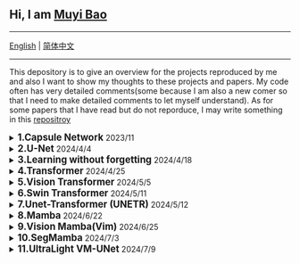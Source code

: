 ## Hi, I am [Muyi Bao](https://github.com/BaoBao0926/BaoBao0926.github.io)

---

[English](https://github.com/BaoBao0926/Paper_reproducing/blob/main/README.md) | [简体中文](https://github.com/BaoBao0926/Paper_reproducing/blob/main/README_chinese.md)

---


This depository is to give an overview for the projects reproduced by me and also I want to show my thoughts to these projects and papers. My code often has very detailed comments(some because I am also a new comer so that I need to make detailed comments to let myself understand). As for some papers that I have read but do not reporduce, I may write something in this [repositroy](https://github.com/BaoBao0926/Paper_reading)


  <!--    -----------------------------------------1.CapsNet -------------------------------------------------------  -->
<details> 
   <summary>
   <b style="font-size: larger;">1.Capsule Network</b> 2023/11
   </summary>   
   
   <br />
   
  The idea of Capsule network is very novel and interesting

  1.Change commonly used scalars (this paper think the matrixes normally used in CNN are all scalar, but sometimes we may think these are vectors or matrixs) into vectors and hence proposing a algorithm, Dynamic Routing. In my opinion, the Dynamic routing is powerful for feature extraction, at least it gives a new idea to extract features. 

  2.It keeps using a idea of capsules.

  But training CapsNet is costly. Additionaly, compared with nowadays model, CapsNet shows its inability to more general and complex datasets. It is very hard to deal with complex datasets.

  I refer this [repository](https://github.com/gram-ai/capsule-networks) to write the code

  Paper: [Dynamic Routing Between Capsules](https://proceedings.neurips.cc/paper_files/paper/2017/hash/2cad8fa47bbef282badbb8de5374b894-Abstract.html)

  Architecture:
  
  <img src="https://github.com/BaoBao0926/Overview-of-Reproduced-Project/blob/main/Code/001.Capsule%20Network/583dc5ed79e1282895f8cd937e3a17e.png" alt="Model" style="width: 500px; height: auto;"/>
 
  Dynamic Routing Algorithm:
  
  <img src="https://github.com/BaoBao0926/Overview-of-Reproduced-Project/blob/main/Code/001.Capsule%20Network/93dd912e6da6c2b7ec1df004c736e8e.png" alt="Model" style="width: 500px; height: auto;"/>
 
  
   
</details>


  <!--    -----------------------------------------2. U-Net   -------------------------------------------------------  -->
<details> 
   <summary>
   <b style="font-size: larger;">2.U-Net </b> 2024/4/4
   </summary>   
   
   <br />
   
  U-Net is used in segmentation task. The architecture is relatively simple, therefore suitable for new begineers to start learning how to deal with segmentation task. 

  It is used in medical field at first. I see a explanation that because the structure of medical images is constraint, relatively shallower model may work better. As for now, most segmentation model as least in the medical images, all models are based on the U-Net.

   Paper: [U-Net-Based medical image segmentation](https://ncbi.longhoe.net/pmc/articles/PMC9033381/)

Architecture:

<img src="https://github.com/BaoBao0926/Overview-of-Reproduced-Project/blob/main/Code/002.U-Net/architecutre.png" alt="Model" style="width: 500px; height: auto;"/>


   
</details>




  <!--    -----------------------------------------  3.Learning without forgetting   -------------------------------------------------------  -->
<details> 
   <summary>
   <b style="font-size: larger;">3.Learning without forgetting </b>2024/4/18
   </summary>   
   
   <br />
   
  Learning withou forgetting (LwF) is used to deal with continual learning task in classification task. Some papers regard this paper as the first paper to systematically define continual learning (CL). In my opinion, it indead gives a lots of insights to CL. 

As to its metholodogy, it can be regared as the most simple way to use Knowledge Distillation (KD) into CL area. This project is very suitable for new begineers who want to learn continual learning using KD.

Additionally, the way of its CL is continually learn one class in one dataset. Taking CUB-200 dataset as example, it will learn one category on one time. Normally, we may think learn all categories of one dataset on one time.

I give very detailed comments in this project. I referred to this [project](https://github.com/ngailapdi/LWF). But the implementation way is different. I am not sure which one is better. But I think my code is very clear.

Paper: [Learning without Forgetting](https://ieeexplore.ieee.org/abstract/document/8107520)

Original Repository: [here](https://github.com/lizhitwo/LearningWithoutForgetting)

Architecture:

<img src="https://github.com/BaoBao0926/Overview-of-Reproduced-Project/blob/main/Code/003.Learning-without-forgetting/architecture.png" alt="Model" style="width: 600px; height: auto;"/>

Algorithm:

<img src="https://github.com/BaoBao0926/Overview-of-Reproduced-Project/blob/main/Code/003.Learning-without-forgetting/algorithm.png" alt="Model" style="width: 500px; height: auto;"/>


</details>



  <!--    ----------------------------------------- 4.Transformer   -------------------------------------------------------  -->
<details> 
   <summary>
   <b style="font-size: larger;">4.Transformer </b> 2024/4/25
   </summary>   
   
   <br />
   
There are a lots of paper and repostories to expain it. I also need learn these insights.

The reason why I learn this is that in 2021 transformer is used in Computer Vision(Vision Transformer ViT). Therefore, I learned Transformer, which should be used in NLP.

I learn Transformer by this [blog](https://blog.csdn.net/benzhujie1245com/article/details/117173090?spm=1001.2014.3001.5506), offering very detailed explanation.

I refer this [repository](https://github.com/datawhalechina/dive-into-cv-pytorch) 's code to write my code. I give many detailed explanation and I re-constructure the code skeleton so that it is easier for new comer(also for myself) to learn, and then can understand what source code is doing.

Paper: [Attention is all you need](https://proceedings.neurips.cc/paper_files/paper/2017/hash/3f5ee243547dee91fbd053c1c4a845aa-Abstract.html)

The architecture:

<img src="https://github.com/BaoBao0926/Overview-of-Reproduced-Project/blob/main/Code/004.Transformer/358b56267a5fde9e4c42fae0f31a635.png" alt="Model" style="width: 350px; height: auto;"/>

</details>


  <!--    ----------------------------------------- 5.Vision Transformer   -------------------------------------------------------  -->
<details> 
   <summary>
   <b style="font-size: larger;">5.Vision Transformer </b>  2024/5/5
   </summary>   
   
   <br />
   
In 2021, a team used almost unchanged Transformer used in image classification, which give people an idea that Transformer orinigal used in NLP can also be used in Computer Vision. This is a huge improvement in Vision field. Many records have been broken by Transofrmer-based model. It prove transformer can be used in CV and if at scale, Transformer can even performer better. Based on this work, a lot of work has been born.

If you can write the code of Transformer, Vision Transformer(ViT) is also easy for you because there is not decoder. 

I learn ViT through this [bilibili vedio](https://www.bilibili.com/video/BV15P4y137jb?vd_source=80b346be9e1c1a93109688bf064e5be1) and this [one](https://www.bilibili.com/video/BV1Uu411o7oY?p=2&vd_source=80b346be9e1c1a93109688bf064e5be1), this [blog](https://blog.csdn.net/qq_51957239/article/details/132912677?spm=1001.2014.3001.5506).

Writing code refers to this [bilibili vedio](https://www.bilibili.com/video/BV1Uu411o7oY?p=2&vd_source=80b346be9e1c1a93109688bf064e5be1) and this [repository](https://github.com/lucidrains/vit-pytorch) and the [authrity repository](https://github.com/google-research/vision_transformer)

Paper: [An Image is Worth 16x16 Words: Transformers for Image Recognition at Scale](https://arxiv.org/abs/2010.11929)

The architecture: 

<img src="https://github.com/BaoBao0926/Overview-of-Reproduced-Project/blob/main/Code/005.Vision-Transformer(ViT)/87c2a66be6f2a38f76d2a158fe79f28.png" alt="Model" style="width: 700px; height: auto;"/>


</details>


   <!--    ----------------------------------------- 6.Swin Transformer   -------------------------------------------------------  -->
<details> 
   <summary>
   <b style="font-size: larger;">6.Swin Transformer</b> 2024/5/11
   </summary>   
   
   <br />

Swin Transformer is a work based on Vision Transformer(ViT) and solve the problem of large image resolution and high computational complexity. This is almost a landmark work, breaking the record in countless computer vision tasks. It proves swin transformer can be used as an gerneral backbone in CV.

Its code is very good, which I learn a lot from it. I encourage everyone to reproduce this code, which must can give a lot of insight and improving your coding ability.

In its paper and many resource, it says it is better to have a pre-train. I simply train the swim-transformer on FOOD101 (just as an simple experiment). I found three issue: 1) It is very hard to train, requiring hugh computation cost (before this, I just train CNN rathan than transformer-based model). 2) Training a network from scratch will have poor initial results 3) Hyperparameters i.e. learning rate are very important. These are all my findings, which may be wrong.


The source I refer: a bilibili [vedio](https://www.bilibili.com/video/BV13L4y1475U?vd_source=80b346be9e1c1a93109688bf064e5be1) to explain paper, 
a bilibili [vedio](https://www.bilibili.com/video/BV1zT4y197Fe?p=2&vd_source=80b346be9e1c1a93109688bf064e5be1) to explain to code, a CSDN [blog](https://blog.csdn.net/qq_45848817/article/details/127105956?ops_request_misc=&request_id=&biz_id=102&utm_term=Swim%20transformer%E4%BB%8B%E7%BB%8D&utm_medium=distribute.pc_search_result.none-task-blog-2~all~sobaiduweb~default-0-127105956.142^v100^pc_search_result_base4&spm=1018.2226.3001.4187) to explain the Swim Transformer,
a CSDN [blog](https://blog.csdn.net/beginner1207/article/details/138034012?ops_request_misc=&request_id=&biz_id=102&utm_term=Droppath&utm_medium=distribute.pc_search_result.none-task-blog-2~all~sobaiduweb~default-0-138034012.142^v100^pc_search_result_base4&spm=1018.2226.3001.4187) to introduce Dropath(it is my first time to see this),

Original paper: [Swin transformer: Hierarchical vision transformer using shifted windows](https://openaccess.thecvf.com/content/ICCV2021/html/Liu_Swin_Transformer_Hierarchical_Vision_Transformer_Using_Shifted_Windows_ICCV_2021_paper)

Official repository: [here](https://github.com/microsoft/Swin-Transformer)

<img src="https://github.com/BaoBao0926/Overview-of-Reproduced-Project/blob/main/Code/006.Swin-Transformer/1fec248384cc012c87ac288d50e980f.png" alt="Model" style="width: 700px; height: auto;"/>

</details>

  <!--    ----------------------------------------- 7.Unet-Transformer (UNETR)   -------------------------------------------------------  -->
<details> 
   <summary>
   <b style="font-size: larger;">7.Unet-Transformer (UNETR)</b> 2024/5/12
   </summary>   
   
   <br />

Based on the work of Vision Transformer (ViT), this paper proposed a work named UNEt-TRansformer (UNETR), which is used to deal with 3D medical images. The whole architecture is like U-net and the encodder is replaced by ViT. 

This is my first time to see how to deal with 3D image. Dealing 3D is quite different. Normally use torch.nn.Conv3d. The most different is the image size. The 3D image dimension is like (batch_size, one image channel, height(frame), height, width). Take vedio as example: if there are 10 vedios, each consisting 20 frames, RGB image(3 channels), 224*224 pixel, it will be (10, 3, 20, 224, 224)

There is also a work based on this one and Swin-Transformer, named Swin-UNETR, which should be very similar.

The code in official repository use monai libiary, which can provide a fast track for code change proposals and demonstrating cutting-edge research ideas. But in my code, I used the ViT code reproduced by myself to reproduce UNETR. 

I think if you have implemented ViT or want to use monai libiary, implementation of UNETR is not a hard thing. 

Training such transformer-based network is computational cost. I use my conputer(CPU only) to run the forward part with the image size (2, 1, 128, 128, 128), which need about one minutes. Without good GPU, it very hard to get result. This is also my first time to get an intuitive sense of how much computing resources transofrmer consumes.

Original paper: [Unetr: Transformers for 3d medical image segmentation](https://openaccess.thecvf.com/content/WACV2022/html/Hatamizadeh_UNETR_Transformers_for_3D_Medical_Image_Segmentation_WACV_2022_paper.html)

Official repository: [here](https://github.com/Project-MONAI/research-contributions/tree/main)

Refered repository: [here](https://github.com/tamasino52/UNETR/blob/main/unetr.py)


<img src="https://github.com/BaoBao0926/Overview-of-Reproduced-Project/raw/main/Code/007.UNETR/model.png" alt="Model" style="width: 700px; height: auto;"/>


</details>


  <!--    ----------------------------------------- 8.Mamba   -------------------------------------------------------  -->
<details> 
   <summary>
   <b style="font-size: larger;">8.Mamba</b> 2024/6/22
   </summary>   
   
   <br />

From the perspective of the result and performance, Mamba seem to can shake transofrmer's position. Mamba can outperformer than Transformer slight while calculating much faster. It seems to be a substitute for Transformer. With the development of Transformer, one disadvantage is the time complexity is O(n^2). As models get bigger, the problem gets worse. However, Mamba is O(n), which can well solve this problem.

Another point is that Transoformer's self-attention mechanism is actually not supported by any theory, it seems to be just a patchwork of modules (although it seems to make sense). But Mamba is supported by the State space model theory, which I learn in my undergraduate Y3. This gives mamba a higher interpretability. To some extend, Mamba has very similar idea with RNN/LSTM. They are a kind of forward flow, from the previous one and input at this time to the next.

In short, I think Mamba has a lot of advantages, and it can do better than transformer at the beginning of its birth, and its emergence is expected to greatly promote the development of the field, at least using the idea of SSM is great. 

The paper of Mamba is very abstract. Fortunally, many blogs and videos try to explain it, which give me lots insights. 

Paper: [Mamba: Linear-Time Sequence Modeling with Selective State Spaces](https://arxiv.org/abs/2312.00752)

Official Repository: [here](https://github.com/state-spaces/mamba/tree/main) 

I recommend this [CSND blog](https://blog.csdn.net/v_JULY_v/article/details/134923301?ops_request_misc=%257B%2522request%255Fid%2522%253A%2522171905345716800182784276%2522%252C%2522scm%2522%253A%252220140713.130102334.pc%255Fall.%2522%257D&request_id=171905345716800182784276&biz_id=0&utm_medium=distribute.pc_search_result.none-task-blog-2)

I recommend these BiliBili videos: [1](https://www.bilibili.com/video/BV1vF4m1F7KG?vd_source=80b346be9e1c1a93109688bf064e5be1), [2](https://www.bilibili.com/video/BV1KH4y1W7cm?vd_source=80b346be9e1c1a93109688bf064e5be1), [3](https://www.bilibili.com/video/BV1gy411Y7xa?vd_source=80b346be9e1c1a93109688bf064e5be1), [4](https://www.bilibili.com/video/BV1hf421D7km?vd_source=80b346be9e1c1a93109688bf064e5be1) and [5](https://www.bilibili.com/video/BV1Xn4y1o7TE?vd_source=80b346be9e1c1a93109688bf064e5be1). After seeing these videos, I get a lots of insights and know what Mamba is.

Although a lots materials to explain what Mamba is, I think the the code and architecture of Mamba is not very clear and these materials do not focus on the code. But I found this [repository](https://github.com/johnma2006/mamba-minimal), which provide the minimal implementation. After seeing this code, I know basicly what the Mamba code is. In my reprodeced code, I give detailed comments to explain each part.

- mamba_minimal.py is the work of the [repository](https://github.com/johnma2006/mamba-minimal) mentioned above.

- mamba_minimal_muyi.py is what I reproduced and give detailed comments.

- mamba_main is official full implementation and I give some comments.

I put some import picture here:

The whole architecture demo:

<img src="https://github.com/BaoBao0926/Overview-of-Reproduced-Project/blob/main/Code/008.Mamba/pictures/whole_architecture.png" alt="Model" style="width: 700px; height: auto;"/>

The formula for delta,A,B,C,D:

<img src="https://github.com/BaoBao0926/Overview-of-Reproduced-Project/blob/main/Code/008.Mamba/pictures/formula.png" alt="Model" style="width: 700px; height: auto;"/>

The algorithm for SSM:

<img src="https://github.com/BaoBao0926/Overview-of-Reproduced-Project/blob/main/Code/008.Mamba/pictures/algorithm.png" alt="Model" style="width: 700px; height: auto;"/>

The Mamba block architecture:

<img src="https://github.com/BaoBao0926/Overview-of-Reproduced-Project/blob/main/Code/008.Mamba/pictures/architecture.png" alt="Model" style="width: 700px; height: auto;"/>

</details>




 <!--    ----------------------------------------- 9.Vision Mamba(Vim)   -------------------------------------------------------  -->
<details> 
   <summary>
   <b style="font-size: larger;">9.Vision Mamba(Vim)</b> 2024/6/25
   </summary>   
   
   <br />

Very similar to the relationship of Transformer and Vision Transformer, Vision Mamba(Vim) has the similar idea with them based on Mamba. Vim has the potential to become the universal backbone of the new CV field. Performance and speed are higher than Transormer. 

In addition, I have an idea that since Mamba can process very long sequences of text (such as millions of pixels), the image is unlikely to reach millions of patches no matter how many pixals image is. Therefore, Vim should not forget too much of the previous patch content when processing images (note that Vim is a timing-sequence model). So processing images as time series data does not reduce performance. Vision Transofrmer does not reduce performance because it is parallelized, and each patch is computed at the same time.

Vision Mmaba has two major innovations:

1.Use mamba in computer vision field.

2.Use bidirectional SSM, which leads to a lots of similar works.


I only see this Bilibili [video](https://www.bilibili.com/video/BV1hf421D7km?vd_source=80b346be9e1c1a93109688bf064e5be1). I know Vim when I learn Mamba. This is not too hard because it is very similar with the relationship of Transformer and Vision Transformer.

The official repository is [here](https://github.com/hustvl/Vim). 

The paper: [Vision Mamba: Efficient Visual Representation Learning with Bidirectional State Space Model](https://arxiv.org/abs/2401.09417)

As for code, I did not see any codes that can help people to understand. In my reprodeced code, I make a toy version(very simple one, similar to mamba_minimal). I also give a very detail comments in the souce code of Vision mamba. In the source code, I find there's something that seems to be wrong: When conducting bidirectional SSM, it use two Vim block, one used for forward and other one used for backward. This is not consist with the architecture described in the paper picture. I also show the real architecture below.


The Vision Mamba architecture:

<img src="https://github.com/BaoBao0926/Overview-of-Reproduced-Project/blob/main/Code/009.Vision%20Mamba(Vim)/architecture.png" alt="Model" style="width: 800px; height: auto;"/>

The real Vim architecture in code:

<img src="https://github.com/BaoBao0926/Overview-of-Reproduced-Project/blob/main/Code/009.Vision%20Mamba(Vim)/real_architecture.png" alt="Model" style="width: 650px; height: auto;"/>


The Vision Mmaba algorithm:

<img src="https://github.com/BaoBao0926/Overview-of-Reproduced-Project/blob/main/Code/009.Vision%20Mamba(Vim)/algorithm.png" alt="Model" style="width: 350px; height: auto;"/>

</details>



 <!--    ----------------------------------------- 10.SegMamba   -------------------------------------------------------  -->
<details> 
   <summary>
   <b style="font-size: larger;">10.SegMamba</b> 2024/7/3
   </summary>   
   
   <br />

Contributions:
- use the U-Net architecture
- The first layer is Stem Convolutional Network, kernal size of 7 * 7 * 7, padding of 3 * 3 * 3 and stride of 2 * 2 * 2。In the first paragraph, it mentions that some works find that using large kernel to improve the view field to extract large range information form 3D image with high resolution is useful.
  - Actually, this Stem Convolutional Layer is similar to the Patch Embedding. But it seemingly is not very suitbale.
- Mamba block is replaced by TSMamba Block，seen as Fig.2.
- decoder is CNN-based

As for code:

- it rewrite the mamba. But I think there is some error about nslices about inter-slice direction.
  - xz : [B, L, D] and nslices is set as [64, 32, 16, 8]
  - for example, if xz is [1,2,3,4.....35] and nslice = 5. After implementation, xz becomes [0,7,14,21,28,1,8...]
  - it means interval = total tokens num/ nslice => nslice = total token num/interval = H * W * D/H * W = D
  - Therefore, we should set nslics as D rather than fixed numbers
- Compared with the code of U-Mamba, VM-UNet and nnMamba, this code is relative simple. 

I see some papers about vision mamba and segmentation in medical images. During this paper SegMamba, I see U-Mamba, nnMamba and VM-UNet at the same time. Except for VM-UNet, these three paper do not use patch embedding, instead using stem convolution.

 The Paper: [SegMamba: Long-range Sequential Modeling Mamba For 3D Medical Image Segmentation](https://arxiv.org/pdf/2401.13560)

 The official repository: [Here](https://github.com/ge-xing/SegMamba)

<img src="https://github.com/BaoBao0926/Paper_reading/blob/main/Image/1.Mamba/1.1%20VisionMamba/1.1.2%20Segmentation%20in%20medical%20image/SegMamba.png" alt="Model" style="width: 800px; height: auto;"/>



</details>







 <!--    ----------------------------------------- 11.UltraLight VM-UNet   -------------------------------------------------------  -->
<details> 
   <summary>
   <b style="font-size: larger;">11.UltraLight VM-UNet</b> 2024/7/9
   </summary>   
   
   <br />


Contributions：

- The biggest contribution made by this work is the lightweight model. Compared with the [Light MUNet](https://arxiv.org/pdf/2403.05246)(or see this [respository](https://github.com/BaoBao0926/Paper_reading/blob/main/VisionMamba_3DSegmentation_medicalImage_Chinese.md)), it is 87% less parameters, with only 0.049M parameters and 0.06GFLOPs. The proposed PVM Layer is a plug-and-play module, which is very good.
- The overall architecture is U-Net architecture, downsamping layer is maxpooling. Encoder uses 3 layers of ConV Block and then 3 layers of PVM Layer. Decoder is symmetric and also 3 layers of convolution, 3 layers of PVM Layer. The middle skip connection uses the same SAB and CAB(spatical attention bridge and chanel attention bridge) as the H-VMamba(seen in my [respository](https://github.com/BaoBao0926/Paper_reading/blob/main/VisionMamba_3DSegmentation_medicalImage_Chinese.md)).
  - Encoder part: totally 6 layers. The first three layers are Conv Layer. Last 4 layers is PVM Layers
  - The connection part，consisted of SAB and CAB with shared parameters
     - SAB(x) = x + x * Conv2d(k=7)([MaxPool(x); AvgPool(x)])
     - CAB(x) = x + x * Sigmoid(FC(GAP(x)))
  - Decoder part: is symmetry with the Encoder, consised of 3 Conv layers and 3 PVM layers
- PVM Layer:
   - The core idea is shown in Fig.3. We divide the channel into four parts and perform a mamba operation on each part (from the code, it is the same mamba for every channel groups), which can save a lot of parameters and finally put them together
   - In Fig.4, which I did not put here, if mamba is performed directly against the number of C channels and x parameters are required, then mamba is performed twice against C/2 and only 2*0.251 is required (two C/2 are separate mamba). For 4 * C/4, only 0.063 * 4 parameters are required
   - The overall look is very simple, and very few parameters, and the effect is not bad, although not all the best, ISIC2017 DSC SE is the best, PH^2 is all the best, ISIC2018 is the best on DSC and ACC
- Implementation details from the code
   - First of all, regarding the implementation of CAB, we can see that CAB in Fig.2 actually has another stage, which I have not seen before. In fact, the output of the 6 stages should be cat together, and then mapped to their respective dimensions through the corresponding linear layer, so the information of each stage is actually synthesized here
   - As for skip connection, according to Fig.2, every stage goes through SAB CAB, but in fact, it is not. According to the code, stage 6 does not go through SAB CAB, or even skip connection. In fact, a bit of stage as a bottleneck feeling, this is definitely not a code error, because the above mentioned CAB is all stages combined together, but the code actually only the first 5 stages combined together
   - maxpooling with stride=2 and size=2 is used for downsampling
   - encoder convolution is all size=3,stride=1,padding=1
   - The last convolution of the decoder is actually a segmentation head, output num_class, size=1. The other two decoder size=3, stride=1, padding=1

As for my code, I add two more hyper-parameters to control the number of devided channels and whether use the same mamba. I also let stage 6 pass through the CAB and SAB.  This code is very clear and easy to read.


Datasets:

    - ISIC2017
    - ISIC2018
    - PH^2，from external validation

  The Paper, published in 2024.3.29: [UltraLight VM-UNet:Parallel Vision Mamba Significantly Reduces Parameters for Skin Lesion Segmentation](https://arxiv.org/pdf/2403.20035)

   The official repository: [Here](https://github.com/wurenkai/UltraLight-VM-UNet)

<img src="https://github.com/BaoBao0926/Paper_reproducing/blob/main/Code/011.UltraLight%20VM-UNet/UltraLight%20VM-UNet.png" alt="Model" style="width: 00px; height: auto;"/>

</details>





